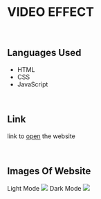 # VIDEO EFFECT 
<br/>
<h2>Languages Used</h2>
<ul>
  <li>HTML</li>
   <li>CSS</li>
   <li>JavaScript</li>
</ul>
<br/>
<h2>Link</h2>
<p>link to <a href="https://practical-franklin-cc88c0.netlify.app/">open</a> the website</p>
<br/>
<h2>Images Of Website</h2>
Light Mode
<img src="./images/Screenshot (402)">
Dark Mode
<img src="./images/Screenshot (403)">
